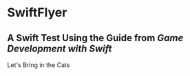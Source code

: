 # SwiftFlyer
## A Swift Test Using the Guide from *Game Development with Swift*
Let's Bring in the Cats
